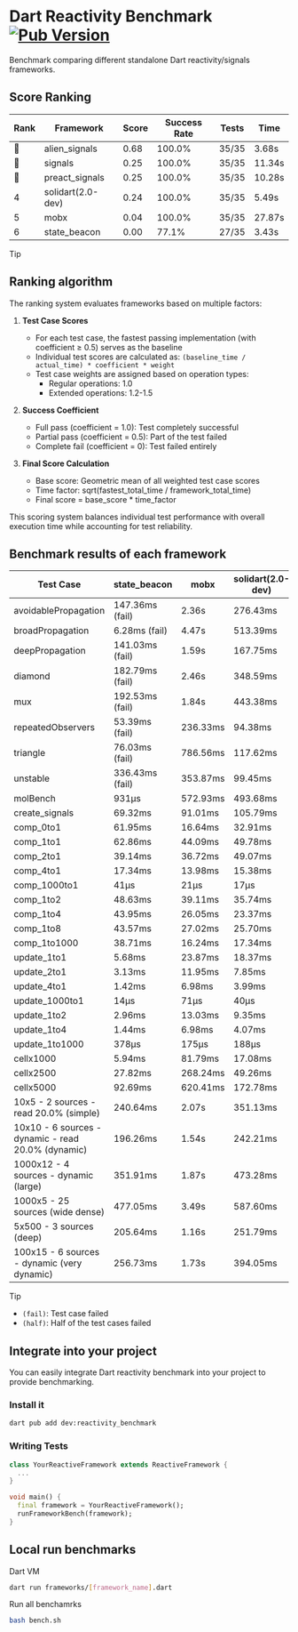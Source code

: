 # Dart Reactivity Benchmark [![Pub Version](https://img.shields.io/pub/v/reactivity_benchmark)](https://pub.dev/packages/reactivity_benchmark)

Benchmark comparing different standalone Dart reactivity/signals frameworks.

## Score Ranking

<!-- ranking start -->
| Rank | Framework | Score | Success Rate | Tests | Time |
|------|-----------|-------|--------------|-------|------|
| 🥇 | alien_signals | 0.68 | 100.0% | 35/35 | 3.68s |
| 🥈 | signals | 0.25 | 100.0% | 35/35 | 11.34s |
| 🥉 | preact_signals | 0.25 | 100.0% | 35/35 | 10.28s |
| 4 | solidart(2.0-dev) | 0.24 | 100.0% | 35/35 | 5.49s |
| 5 | mobx | 0.04 | 100.0% | 35/35 | 27.87s |
| 6 | state_beacon | 0.00 | 77.1% | 27/35 | 3.43s |

<!-- ranking end -->

> [!TIP]
> ## Ranking algorithm
>
> The ranking system evaluates frameworks based on multiple factors:
>
> 1. **Test Case Scores**
>    - For each test case, the fastest passing implementation (with coefficient ≥ 0.5) serves as the baseline
>    - Individual test scores are calculated as: `(baseline_time / actual_time) * coefficient * weight`
>    - Test case weights are assigned based on operation types:
>      - Regular operations: 1.0
>      - Extended operations: 1.2-1.5
>
> 2. **Success Coefficient**
>    - Full pass (coefficient = 1.0): Test completely successful
>    - Partial pass (coefficient = 0.5): Part of the test failed
>    - Complete fail (coefficient = 0): Test failed entirely
>
> 3. **Final Score Calculation**
>    - Base score: Geometric mean of all weighted test case scores
>    - Time factor: sqrt(fastest_total_time / framework_total_time)
>    - Final score = base_score * time_factor
>
> This scoring system balances individual test performance with overall execution time while accounting for test reliability.

## Benchmark results of each framework

<!-- test-case start -->
| Test Case | state_beacon | mobx | solidart(2.0-dev) | preact_signals | signals | alien_signals |
|---|---|---|---|---|---|---|
| avoidablePropagation | 147.36ms (fail) | 2.36s | 276.43ms | 198.25ms | 210.26ms | 180.94ms |
| broadPropagation | 6.28ms (fail) | 4.47s | 513.39ms | 458.70ms | 464.74ms | 342.14ms |
| deepPropagation | 141.03ms (fail) | 1.59s | 167.75ms | 176.75ms | 174.31ms | 124.63ms |
| diamond | 182.79ms (fail) | 2.46s | 348.59ms | 281.62ms | 293.40ms | 229.78ms |
| mux | 192.53ms (fail) | 1.84s | 443.38ms | 399.61ms | 413.93ms | 370.06ms |
| repeatedObservers | 53.39ms (fail) | 236.33ms | 94.38ms | 39.57ms | 44.92ms | 45.22ms |
| triangle | 76.03ms (fail) | 786.56ms | 117.62ms | 97.60ms | 102.09ms | 85.97ms |
| unstable | 336.43ms (fail) | 353.87ms | 99.45ms | 69.84ms | 79.19ms | 67.34ms |
| molBench | 931μs | 572.93ms | 493.68ms | 488.45ms | 485.57ms | 483.42ms |
| create_signals | 69.32ms | 91.01ms | 105.79ms | 5.30ms | 26.14ms | 21.06ms |
| comp_0to1 | 61.95ms | 16.64ms | 32.91ms | 17.85ms | 11.45ms | 7.58ms |
| comp_1to1 | 62.86ms | 44.09ms | 49.78ms | 12.74ms | 36.60ms | 4.18ms |
| comp_2to1 | 39.14ms | 36.72ms | 49.07ms | 17.96ms | 16.40ms | 2.39ms |
| comp_4to1 | 17.34ms | 13.98ms | 15.38ms | 14.07ms | 1.88ms | 8.69ms |
| comp_1000to1 | 41μs | 21μs | 17μs | 4μs | 4μs | 3μs |
| comp_1to2 | 48.63ms | 39.11ms | 35.74ms | 21.45ms | 21.43ms | 15.66ms |
| comp_1to4 | 43.95ms | 26.05ms | 23.37ms | 27.80ms | 11.09ms | 5.16ms |
| comp_1to8 | 43.57ms | 27.02ms | 25.70ms | 7.07ms | 9.63ms | 5.52ms |
| comp_1to1000 | 38.71ms | 16.24ms | 17.34ms | 5.46ms | 4.34ms | 3.57ms |
| update_1to1 | 5.68ms | 23.87ms | 18.37ms | 8.67ms | 9.04ms | 10.33ms |
| update_2to1 | 3.13ms | 11.95ms | 7.85ms | 4.31ms | 5.28ms | 2.25ms |
| update_4to1 | 1.42ms | 6.98ms | 3.99ms | 2.18ms | 2.22ms | 2.59ms |
| update_1000to1 | 14μs | 71μs | 40μs | 21μs | 22μs | 24μs |
| update_1to2 | 2.96ms | 13.03ms | 9.35ms | 4.66ms | 4.47ms | 4.87ms |
| update_1to4 | 1.44ms | 6.98ms | 4.07ms | 2.17ms | 2.22ms | 2.56ms |
| update_1to1000 | 378μs | 175μs | 188μs | 896μs | 58μs | 46μs |
| cellx1000 | 5.94ms | 81.79ms | 17.08ms | 10.05ms | 9.76ms | 7.18ms |
| cellx2500 | 27.82ms | 268.24ms | 49.26ms | 29.68ms | 34.75ms | 19.88ms |
| cellx5000 | 92.69ms | 620.41ms | 172.78ms | 87.02ms | 70.25ms | 50.53ms |
| 10x5 - 2 sources - read 20.0% (simple) | 240.64ms | 2.07s | 351.13ms | 435.52ms | 522.40ms | 232.25ms |
| 10x10 - 6 sources - dynamic - read 20.0% (dynamic) | 196.26ms | 1.54s | 242.21ms | 274.13ms | 289.47ms | 182.83ms |
| 1000x12 - 4 sources - dynamic (large) | 351.91ms | 1.87s | 473.28ms | 3.70s | 3.75s | 286.84ms |
| 1000x5 - 25 sources (wide dense) | 477.05ms | 3.49s | 587.60ms | 2.69s | 3.51s | 418.81ms |
| 5x500 - 3 sources (deep) | 205.64ms | 1.16s | 251.79ms | 225.29ms | 227.49ms | 190.62ms |
| 100x15 - 6 sources - dynamic (very dynamic) | 256.73ms | 1.73s | 394.05ms | 457.82ms | 492.07ms | 260.68ms |

<!-- test-case end -->

> [!TIP]
> - `(fail)`: Test case failed
> - `(half)`: Half of the test cases failed

## Integrate into your project

You can easily integrate Dart reactivity benchmark into your project to provide benchmarking.

### Install it

```bash
dart pub add dev:reactivity_benchmark
```

### Writing Tests

```dart
class YourReactiveFramework extends ReactiveFramework {
  ...
}

void main() {
  final framework = YourReactiveFramework();
  runFrameworkBench(framework);
}
```

## Local run benchmarks

Dart VM
```bash
dart run frameworks/[framework_name].dart
```

Run all benchamrks
```bash
bash bench.sh
```
